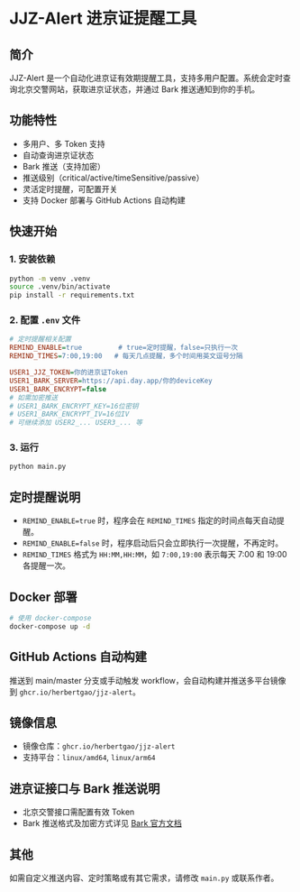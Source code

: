 # JJZ-Alert 进京证提醒工具

## 简介

JJZ-Alert 是一个自动化进京证有效期提醒工具，支持多用户配置。系统会定时查询北京交警网站，获取进京证状态，并通过 Bark 推送通知到你的手机。

## 功能特性

- 多用户、多 Token 支持
- 自动查询进京证状态
- Bark 推送（支持加密）
- 推送级别（critical/active/timeSensitive/passive）
- 灵活定时提醒，可配置开关
- 支持 Docker 部署与 GitHub Actions 自动构建

## 快速开始

### 1. 安装依赖

```bash
python -m venv .venv
source .venv/bin/activate
pip install -r requirements.txt
```

### 2. 配置 `.env` 文件

```ini
# 定时提醒相关配置
REMIND_ENABLE=true         # true=定时提醒，false=只执行一次
REMIND_TIMES=7:00,19:00   # 每天几点提醒，多个时间用英文逗号分隔

USER1_JJZ_TOKEN=你的进京证Token
USER1_BARK_SERVER=https://api.day.app/你的deviceKey
USER1_BARK_ENCRYPT=false
# 如需加密推送
# USER1_BARK_ENCRYPT_KEY=16位密钥
# USER1_BARK_ENCRYPT_IV=16位IV
# 可继续添加 USER2_... USER3_... 等
```

### 3. 运行

```bash
python main.py
```

## 定时提醒说明

- `REMIND_ENABLE=true` 时，程序会在 `REMIND_TIMES` 指定的时间点每天自动提醒。
- `REMIND_ENABLE=false` 时，程序启动后只会立即执行一次提醒，不再定时。
- `REMIND_TIMES` 格式为 `HH:MM,HH:MM`，如 `7:00,19:00` 表示每天 7:00 和 19:00 各提醒一次。

## Docker 部署

```bash
# 使用 docker-compose
docker-compose up -d
```

## GitHub Actions 自动构建

推送到 main/master 分支或手动触发 workflow，会自动构建并推送多平台镜像到 `ghcr.io/herbertgao/jjz-alert`。

## 镜像信息

- 镜像仓库：`ghcr.io/herbertgao/jjz-alert`
- 支持平台：`linux/amd64`, `linux/arm64`

## 进京证接口与 Bark 推送说明

- 北京交警接口需配置有效 Token
- Bark 推送格式及加密方式详见 [Bark 官方文档](https://bark.day.app/#/tutorial)

## 其他

如需自定义推送内容、定时策略或有其它需求，请修改 `main.py` 或联系作者。
